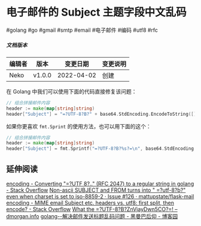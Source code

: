 # 电子邮件的 Subject 主题字段中文乱码
#golang #go #gmail #smtp #email #电子邮件 #编码 #utf8 #rfc

##### 文档版本

| 编辑者 | 版本 | 变更日期 | 变更说明 |
| ----- | --- | ------- | ------- |
| Neko | v1.0.0 | 2022-04-02 | 创建 |

在 Golang 中我们可以使用下面的代码直接修复该问题：

```go
// 组合拼接邮件内容
header := make(map[string]string)
header["Subject"] = "=?UTF-8?B?" + base64.StdEncoding.EncodeToString([]byte(subject)) + "?=" + "\n"
```

如果你更喜欢 `fmt.Sprint` 的使用方法，也可以用下面的这个：

```go
// 组合拼接邮件内容
header := make(map[string]string)
header["Subject"] = fmt.Sprintf("=?UTF-8?B?%s?=\n", base64.StdEncoding.EncodeToString([]byte(subject)))
```

## 延伸阅读

[encoding - Converting "=?UTF 8?.." (RFC 2047) to a regular string in golang - Stack Overflow](https://stackoverflow.com/questions/28932140/converting-utf-8-rfc-2047-to-a-regular-string-in-golang)
[Non-ascii SUBJECT and FROM turns into " =?utf-8?b?" even when charset is set to iso-8859-2 · Issue #126 · mattupstate/flask-mail](https://github.com/mattupstate/flask-mail/issues/126)
[encoding - MIME email Subject etc. headers vs. utf8: first split, then encode? - Stack Overflow](https://stackoverflow.com/questions/65500376/mime-email-subject-etc-headers-vs-utf8-first-split-then-encode)
[What the =?UTF-8?B?ZnVjayDwn5CO?=! – dmorgan.info](https://dmorgan.info/posts/encoded-word-syntax/)
[golang--解决邮件发送标题乱码问题 - 黑曼巴后仰 - 博客园](https://www.cnblogs.com/s42-/p/13053885.html)